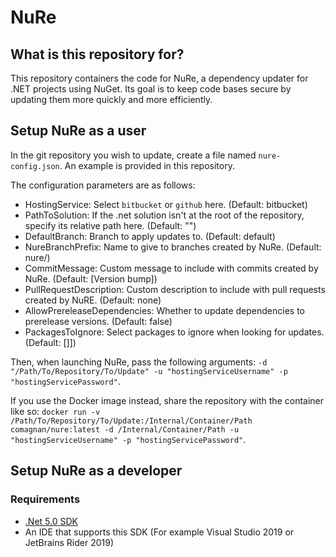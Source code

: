 # NuRe
## What is this repository for? ##

This repository containers the code for NuRe, a dependency updater for .NET projects using NuGet. Its goal is to keep code bases secure by updating them more quickly and more efficiently.

## Setup NuRe as a user ##

In the git repository you wish to update, create a file named `nure-config.json`. An example is provided in this repository.

The configuration parameters are as follows:
- HostingService: Select `bitbucket` or `github` here. (Default: bitbucket)
- PathToSolution: If the .net solution isn't at the root of the repository, specify its relative path here. (Default: "")
- DefaultBranch: Branch to apply updates to. (Default: default)
- NureBranchPrefix: Name to give to branches created by NuRe. (Default: nure/)
- CommitMessage: Custom message to include with commits created by NuRe. (Default: [Version bump])
- PullRequestDescription: Custom description to include with pull requests created by NuRE. (Default: none)
- AllowPrereleaseDependencies: Whether to update dependencies to prerelease versions. (Default: false)
- PackagesToIgnore: Select packages to ignore when looking for updates. (Default: []])

Then, when launching NuRe, pass the following arguments: `-d "/Path/To/Repository/To/Update" -u "hostingServiceUsername" -p "hostingServicePassword"`.

If you use the Docker image instead, share the repository with the container like so: `docker run -v /Path/To/Repository/To/Update:/Internal/Container/Path comagnan/nure:latest -d /Internal/Container/Path -u "hostingServiceUsername" -p "hostingServicePassword"`.

## Setup NuRe as a developer ##
### Requirements ###
* [.Net 5.0 SDK](https://dotnet.microsoft.com/download/dotnet/5.0)
* An IDE that supports this SDK (For example Visual Studio 2019 or JetBrains Rider 2019)
